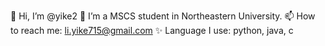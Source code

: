 👋 Hi, I’m @yike2
🌱 I’m a MSCS student in Northeastern University.
📫 How to reach me: li.yike715@gmail.com
✨ Language I use: python, java, c

<!---
yike2/yike2 is a ✨ special ✨ repository because its `README.md` (this file) appears on your GitHub profile.
You can click the Preview link to take a look at your changes.
--->
